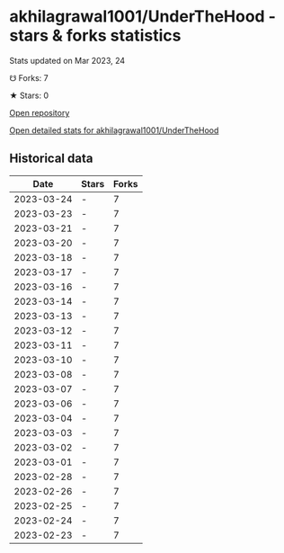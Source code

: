 # akhilagrawal1001/UnderTheHood - stars & forks statistics

Stats updated on Mar 2023, 24

☋ Forks: 7

★ Stars: 0

[Open repository](https://github.com/akhilagrawal1001/UnderTheHood)

[Open detailed stats for akhilagrawal1001/UnderTheHood](https://reviewgithub.com/rep/akhilagrawal1001/UnderTheHood)

## Historical data
| Date | Stars | Forks |
|------|-------|-------|
| 2023-03-24 | - | 7 | 
| 2023-03-23 | - | 7 | 
| 2023-03-21 | - | 7 | 
| 2023-03-20 | - | 7 | 
| 2023-03-18 | - | 7 | 
| 2023-03-17 | - | 7 | 
| 2023-03-16 | - | 7 | 
| 2023-03-14 | - | 7 | 
| 2023-03-13 | - | 7 | 
| 2023-03-12 | - | 7 | 
| 2023-03-11 | - | 7 | 
| 2023-03-10 | - | 7 | 
| 2023-03-08 | - | 7 | 
| 2023-03-07 | - | 7 | 
| 2023-03-06 | - | 7 | 
| 2023-03-04 | - | 7 | 
| 2023-03-03 | - | 7 | 
| 2023-03-02 | - | 7 | 
| 2023-03-01 | - | 7 | 
| 2023-02-28 | - | 7 | 
| 2023-02-26 | - | 7 | 
| 2023-02-25 | - | 7 | 
| 2023-02-24 | - | 7 | 
| 2023-02-23 | - | 7 | 

